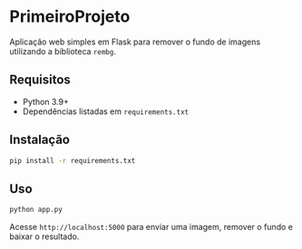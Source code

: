 # PrimeiroProjeto

Aplicação web simples em Flask para remover o fundo de imagens utilizando a biblioteca `rembg`.

## Requisitos

- Python 3.9+
- Dependências listadas em `requirements.txt`

## Instalação

```bash
pip install -r requirements.txt
```

## Uso

```bash
python app.py
```

Acesse `http://localhost:5000` para enviar uma imagem, remover o fundo e baixar o resultado.
